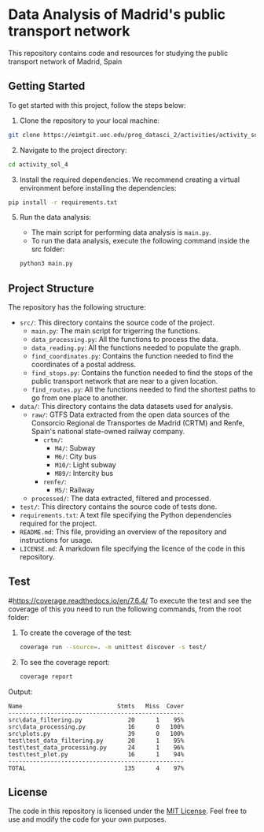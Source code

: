 # Data Analysis of Madrid's public transport network

This repository contains code and resources for studying the public transport network of Madrid, Spain

## Getting Started

To get started with this project, follow the steps below:

1. Clone the repository to your local machine:

```bash
git clone https://eimtgit.uoc.edu/prog_datasci_2/activities/activity_sol_4.git
```

2. Navigate to the project directory:

```bash
cd activity_sol_4
```

3. Install the required dependencies. We recommend creating a virtual environment before installing the dependencies:

```bash
pip install -r requirements.txt
```

5. Run the data analysis:

   - The main script for performing data analysis is `main.py`.
   - To run the data analysis, execute the following command inside the src folder:

   ```bash
   python3 main.py
   ```

## Project Structure

The repository has the following structure:

- `src/`: This directory contains the source code of the project.
  - `main.py`: The main script for trigerring the functions.
  - `data_processing.py`: All the functions to process the data.
  - `data_reading.py`: All the functions needed to populate the graph.
  - `find_coordinates.py`: Contains the function needed to find the coordinates of a postal address.
  - `find_stops.py`: Contains the function needed to find the stops of the public transport network that are near to a given location.
  - `find_routes.py`: All the functions needed to find the shortest paths to go from one place to another.
- `data/`: This directory contains the data datasets used for analysis.
  - `raw/`: GTFS Data extracted from the open data sources of the Consorcio Regional de Transportes de Madrid (CRTM) and Renfe, Spain's national state-owned railway company.
    - `crtm/`:
      - `M4/`: Subway
      - `M6/`: City bus
      - `M10/`: Light subway
      - `M89/`: Intercity bus
    - `renfe/`:
      - `M5/`: Railway
  - `processed/`: The data extracted, filtered and processed. 
- `test/`: This directory contains the source code of tests done.
- `requirements.txt`: A text file specifying the Python dependencies required for the project.
- `README.md`: This file, providing an overview of the repository and instructions for usage.
- `LICENSE.md`: A markdown file specifying the licence of the code in this repository.

## Test
#https://coverage.readthedocs.io/en/7.6.4/
To execute the test and see the coverage of this you need to run the following commands, from the root folder:

1. To create the coverage of the test:
    ```bash
    coverage run --source=. -m unittest discover -s test/
    ```
2. To see the coverage report:
    ```bash
    coverage report
    ```

Output:
```
Name                           Stmts   Miss  Cover
--------------------------------------------------
src\data_filtering.py             20      1    95%
src\data_processing.py            16      0   100%
src\plots.py                      39      0   100%
test\test_data_filtering.py       20      1    95%
test\test_data_processing.py      24      1    96%
test\test_plot.py                 16      1    94%
--------------------------------------------------
TOTAL                            135      4    97%
```

## License

The code in this repository is licensed under the [MIT License](LICENSE.md). Feel free to use and modify the code for your own purposes.




